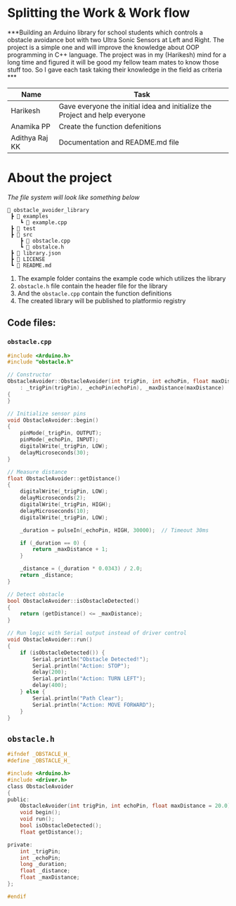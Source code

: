 # Splitting the Work & Work flow

***Building an Arduino library for school students which controls a obstacle avoidance bot with two Ultra Sonic Sensors at Left and Right. The project is a simple one and will improve the knowledge about OOP programming in C++ language. The project was in my (Harikesh) mind for a long time and figured it will be good my fellow team mates to know those stuff too. So I gave each task taking their knowledge in the field as criteria ***

| Name           | Task                                                                        |
| -------------- | --------------------------------------------------------------------------- |
| Harikesh       | Gave everyone the initial idea and initialize the Project and help everyone |
| Anamika PP     | Create the function defenitions                                             |
| Adithya Raj KK | Documentation and README.md file                                            |
# About the project
*The file system will look like something below*

```plaintext
📁 obstacle_avoider_library
 ┣ 📁 examples
	┗ 📄 example.cpp
 ┣ 📁 test
 ┣ 📁 src
	┣ 📄 obstacle.cpp
	┗ 📄 obstalce.h
 ┣ 📄 library.json
 ┣ 📄 LICENSE
 ┗ 📄 README.md
```

1. The example folder contains the example code which utilizes the library
2. `obstacle.h` file contain the header file for the library
3. And the `obstacle.cpp` contain the function definitions
4. The created library will be published to platformio registry 
## Code files:
### `obstacle.cpp`
```cpp
#include <Arduino.h>
#include "obstacle.h"

// Constructor
ObstacleAvoider::ObstacleAvoider(int trigPin, int echoPin, float maxDistance)
    : _trigPin(trigPin), _echoPin(echoPin), _maxDistance(maxDistance)
{
}

// Initialize sensor pins
void ObstacleAvoider::begin()
{
    pinMode(_trigPin, OUTPUT);
    pinMode(_echoPin, INPUT);
    digitalWrite(_trigPin, LOW);
    delayMicroseconds(30);
}

// Measure distance
float ObstacleAvoider::getDistance()
{
    digitalWrite(_trigPin, LOW);
    delayMicroseconds(2);
    digitalWrite(_trigPin, HIGH);
    delayMicroseconds(10);
    digitalWrite(_trigPin, LOW);

    _duration = pulseIn(_echoPin, HIGH, 30000);  // Timeout 30ms

    if (_duration == 0) {
        return _maxDistance + 1;
    }

    _distance = (_duration * 0.0343) / 2.0;
    return _distance;
}

// Detect obstacle
bool ObstacleAvoider::isObstacleDetected()
{
    return (getDistance() <= _maxDistance);
}

// Run logic with Serial output instead of driver control
void ObstacleAvoider::run()
{
    if (isObstacleDetected()) {
        Serial.println("Obstacle Detected!");
        Serial.println("Action: STOP");
        delay(200);
        Serial.println("Action: TURN LEFT");
        delay(400);
    } else {
        Serial.println("Path Clear");
        Serial.println("Action: MOVE FORWARD");
    }
}
```

## `obstacle.h`

```c
#ifndef _OBSTACLE_H_
#define _OBSTACLE_H_

#include <Arduino.h>
#include <driver.h>
class ObstacleAvoider
{
public:
    ObstacleAvoider(int trigPin, int echoPin, float maxDistance = 20.0);
    void begin();
    void run();
    bool isObstacleDetected();
    float getDistance();

private:
    int _trigPin;
    int _echoPin;
    long _duration;
    float _distance;
    float _maxDistance;
};

#endif
```

